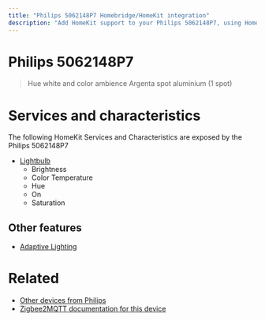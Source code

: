 ```yaml
---
title: "Philips 5062148P7 Homebridge/HomeKit integration"
description: "Add HomeKit support to your Philips 5062148P7, using Homebridge, Zigbee2MQTT and homebridge-z2m."
---
```

<!---
This file has been GENERATED using src/docgen/docgen.ts
DO NOT EDIT THIS FILE MANUALLY!
-->
# Philips 5062148P7
> Hue white and color ambience Argenta spot aluminium (1 spot)


# Services and characteristics
The following HomeKit Services and Characteristics are exposed by
the Philips 5062148P7

* [Lightbulb](../../light.md)
  * Brightness
  * Color Temperature
  * Hue
  * On
  * Saturation


## Other features
* [Adaptive Lighting](../../light.md)


# Related
* [Other devices from Philips](../index.md#philips)
* [Zigbee2MQTT documentation for this device](https://www.zigbee2mqtt.io/devices/5062148P7.html)